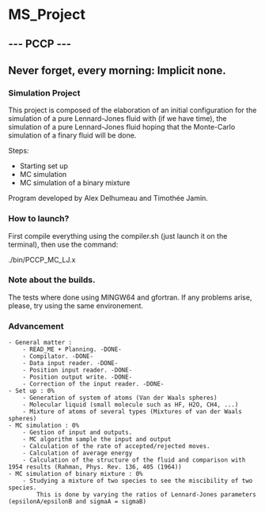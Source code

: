 # MS_Project
## --- PCCP ---
## Never forget, every morning: Implicit none.
### Simulation Project

This project is composed of the elaboration of an initial configuration for the simulation of a pure Lennard-Jones fluid with (if we have time), the simulation of a pure Lennard-Jones fluid hoping that the Monte-Carlo simulation of a finary fluid will be done.

Steps:

 - Starting set up
 - MC simulation
 - MC simulation of a binary mixture

Program developed by Alex Delhumeau and Timothée Jamin. 

### How to launch?

First compile everything using the compiler.sh (just launch it on the terminal), then use the command:

./bin/PCCP_MC_LJ.x

### Note about the builds.

The tests where done using MINGW64 and gfortran. If any problems arise, please, try using the same environement.

### Advancement
    - General matter :
        - READ_ME + Planning. -DONE-
        - Compilator. -DONE-
        - Data input reader. -DONE-
        - Position input reader. -DONE-
        - Position output write. -DONE-
        - Correction of the input reader. -DONE-
    - Set up : 0%
        - Generation of system of atoms (Van der Waals spheres)
        - Molecular liquid (small molecule such as HF, H2O, CH4, ...)
        - Mixture of atoms of several types (Mixtures of van der Waals spheres)
    - MC simulation : 0%
        - Gestion of input and outputs.
        - MC algorithm sample the input and output
        - Calculation of the rate of accepted/rejected moves.
        - Calculation of average energy
        - Calculation of the structure of the fluid and comparison with 1954 results (Rahman, Phys. Rev. 136, 405 (1964))
    - MC simulation of binary mixture : 0%
        - Studying a mixture of two species to see the miscibility of two species.
            This is done by varying the ratios of Lennard-Jones parameters (epsilonA/epsilonB and sigmaA = sigmaB)